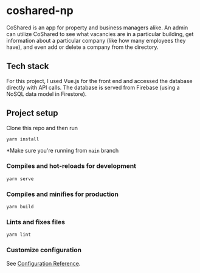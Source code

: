 # coshared-np
CoShared is an app for property and business managers alike. An admin can utilize CoShared to see what vacancies are in 
a particular building, get information about a particular company (like how many employees they have), and even add or 
delete a company from the directory. 

## Tech stack
For this project, I used Vue.js for the front end and accessed the database directly with API calls. 
The database is served from Firebase (using a NoSQL data model in Firestore).

## Project setup

Clone this repo and then run

```
yarn install
```
*Make sure you're running from `main` branch

### Compiles and hot-reloads for development
```
yarn serve
```

### Compiles and minifies for production
```
yarn build
```

### Lints and fixes files
```
yarn lint
```

### Customize configuration
See [Configuration Reference](https://cli.vuejs.org/config/).
